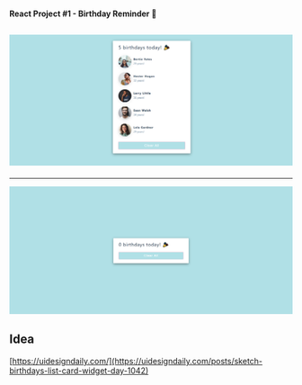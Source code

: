 #### React Project #1 - Birthday Reminder 🎉

![with-birthdays](./public/reactproject1photo1.PNG)
---
---
![without-birthdays](./public/reactproject1photo2.PNG)

## Idea

[https://uidesigndaily.com/](https://uidesigndaily.com/posts/sketch-birthdays-list-card-widget-day-1042)
